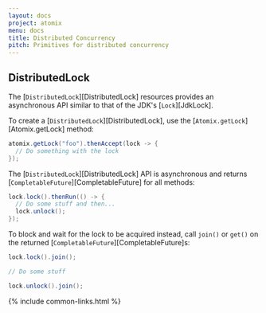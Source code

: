 ```yaml
---
layout: docs
project: atomix
menu: docs
title: Distributed Concurrency
pitch: Primitives for distributed concurrency
---
```


## DistributedLock

The [`DistributedLock`][DistributedLock] resources provides an asynchronous API similar to that of the JDK's [`Lock`][JdkLock].

To create a [`DistributedLock`][DistributedLock], use the [`Atomix.getLock`][Atomix.getLock] method:

```java
atomix.getLock("foo").thenAccept(lock -> {
  // Do something with the lock
});
```

The [`DistributedLock`][DistributedLock] API is asynchronous and returns [`CompletableFuture`][CompletableFuture] for all methods:

```java
lock.lock().thenRun(() -> {
  // Do some stuff and then...
  lock.unlock();
});
```

To block and wait for the lock to be acquired instead, call `join()` or `get()` on the returned [`CompletableFuture`][CompletableFuture]s:

```java
lock.lock().join();

// Do some stuff

lock.unlock().join();
```

{% include common-links.html %}